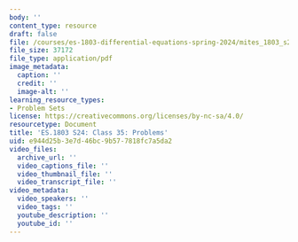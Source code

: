 ```yaml
---
body: ''
content_type: resource
draft: false
file: /courses/es-1803-differential-equations-spring-2024/mites_1803_s24_day35-problems.pdf
file_size: 37172
file_type: application/pdf
image_metadata:
  caption: ''
  credit: ''
  image-alt: ''
learning_resource_types:
- Problem Sets
license: https://creativecommons.org/licenses/by-nc-sa/4.0/
resourcetype: Document
title: 'ES.1803 S24: Class 35: Problems'
uid: e944d25b-3e7d-46bc-9b57-7818fc7a5da2
video_files:
  archive_url: ''
  video_captions_file: ''
  video_thumbnail_file: ''
  video_transcript_file: ''
video_metadata:
  video_speakers: ''
  video_tags: ''
  youtube_description: ''
  youtube_id: ''
---
```

